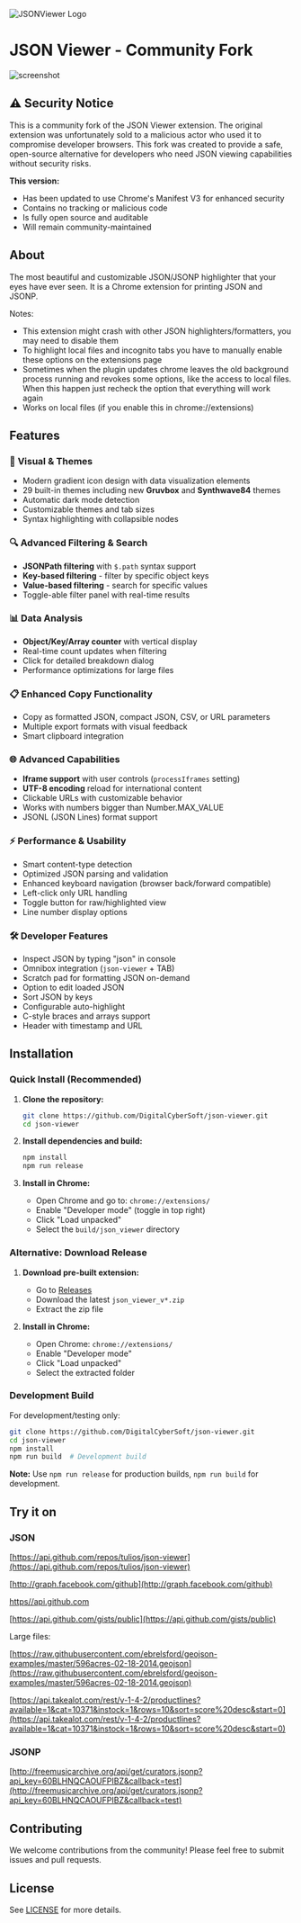 ![JSONViewer Logo](https://raw.githubusercontent.com/tulios/json-viewer/master/logo.png)

# JSON Viewer - Community Fork

![screenshot](https://raw.githubusercontent.com/tulios/json-viewer/master/screenshot.png)

## ⚠️ Security Notice

This is a community fork of the JSON Viewer extension. The original extension was unfortunately sold to a malicious actor who used it to compromise developer browsers. This fork was created to provide a safe, open-source alternative for developers who need JSON viewing capabilities without security risks.

**This version:**
- Has been updated to use Chrome's Manifest V3 for enhanced security
- Contains no tracking or malicious code
- Is fully open source and auditable
- Will remain community-maintained

## About

The most beautiful and customizable JSON/JSONP highlighter that your eyes have ever seen. It is a Chrome extension for printing JSON and JSONP.

Notes:

* This extension might crash with other JSON highlighters/formatters, you may need to disable them
* To highlight local files and incognito tabs you have to manually enable these options on the extensions page
* Sometimes when the plugin updates chrome leaves the old background process running and revokes some options, like the access to local files. When this happen just recheck the option that everything will work again
* Works on local files (if you enable this in chrome://extensions)

## Features

### 🎨 **Visual & Themes**
* Modern gradient icon design with data visualization elements
* 29 built-in themes including new **Gruvbox** and **Synthwave84** themes
* Automatic dark mode detection
* Customizable themes and tab sizes
* Syntax highlighting with collapsible nodes

### 🔍 **Advanced Filtering & Search**
* **JSONPath filtering** with `$.path` syntax support
* **Key-based filtering** - filter by specific object keys
* **Value-based filtering** - search for specific values
* Toggle-able filter panel with real-time results

### 📊 **Data Analysis**
* **Object/Key/Array counter** with vertical display
* Real-time count updates when filtering
* Click for detailed breakdown dialog
* Performance optimizations for large files

### 📋 **Enhanced Copy Functionality**
* Copy as formatted JSON, compact JSON, CSV, or URL parameters
* Multiple export formats with visual feedback
* Smart clipboard integration

### 🌐 **Advanced Capabilities**
* **Iframe support** with user controls (`processIframes` setting)
* **UTF-8 encoding** reload for international content
* Clickable URLs with customizable behavior
* Works with numbers bigger than Number.MAX_VALUE
* JSONL (JSON Lines) format support

### ⚡ **Performance & Usability**
* Smart content-type detection
* Optimized JSON parsing and validation
* Enhanced keyboard navigation (browser back/forward compatible)
* Left-click only URL handling
* Toggle button for raw/highlighted view
* Line number display options

### 🛠 **Developer Features**
* Inspect JSON by typing "json" in console
* Omnibox integration (`json-viewer` + TAB)
* Scratch pad for formatting JSON on-demand
* Option to edit loaded JSON
* Sort JSON by keys
* Configurable auto-highlight
* C-style braces and arrays support
* Header with timestamp and URL

## Installation

### Quick Install (Recommended)

1. **Clone the repository:**
   ```bash
   git clone https://github.com/DigitalCyberSoft/json-viewer.git
   cd json-viewer
   ```

2. **Install dependencies and build:**
   ```bash
   npm install
   npm run release
   ```

3. **Install in Chrome:**
   - Open Chrome and go to: `chrome://extensions/`
   - Enable "Developer mode" (toggle in top right)
   - Click "Load unpacked"
   - Select the `build/json_viewer` directory

### Alternative: Download Release

1. **Download pre-built extension:**
   - Go to [Releases](https://github.com/DigitalCyberSoft/json-viewer/releases)
   - Download the latest `json_viewer_v*.zip`
   - Extract the zip file

2. **Install in Chrome:**
   - Open Chrome: `chrome://extensions/`
   - Enable "Developer mode"
   - Click "Load unpacked"
   - Select the extracted folder

### Development Build

For development/testing only:
```bash
git clone https://github.com/DigitalCyberSoft/json-viewer.git
cd json-viewer
npm install
npm run build  # Development build
```

**Note:** Use `npm run release` for production builds, `npm run build` for development.

## Try it on

### JSON

  [https://api.github.com/repos/tulios/json-viewer](https://api.github.com/repos/tulios/json-viewer)

  [http://graph.facebook.com/github](http://graph.facebook.com/github)

  [https//api.github.com](https://api.github.com)

  [https://api.github.com/gists/public](https://api.github.com/gists/public)

  Large files:

  [https://raw.githubusercontent.com/ebrelsford/geojson-examples/master/596acres-02-18-2014.geojson](https://raw.githubusercontent.com/ebrelsford/geojson-examples/master/596acres-02-18-2014.geojson)

  [https://api.takealot.com/rest/v-1-4-2/productlines?available=1&cat=10371&instock=1&rows=10&sort=score%20desc&start=0](https://api.takealot.com/rest/v-1-4-2/productlines?available=1&cat=10371&instock=1&rows=10&sort=score%20desc&start=0)

### JSONP

  [http://freemusicarchive.org/api/get/curators.jsonp?api_key=60BLHNQCAOUFPIBZ&callback=test](http://freemusicarchive.org/api/get/curators.jsonp?api_key=60BLHNQCAOUFPIBZ&callback=test)

## Contributing

We welcome contributions from the community! Please feel free to submit issues and pull requests.

## License

See [LICENSE](https://github.com/tulios/json-viewer/blob/master/LICENSE) for more details.